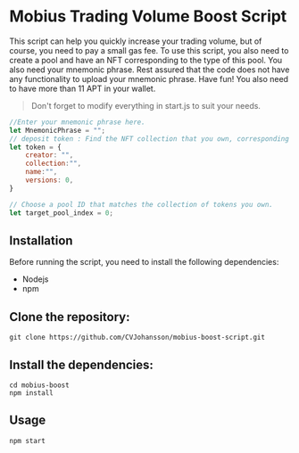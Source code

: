 # Mobius Trading Volume Boost Script

This script can help you quickly increase your trading volume, but of course, you need to pay a small gas fee. To use this script, you also need to create a pool and have an NFT corresponding to the type of this pool. You also need your mnemonic phrase. Rest assured that the code does not have any functionality to upload your mnemonic phrase. Have fun!
You also need to have more than 11 APT in your wallet.

>Don't forget to modify everything in start.js to suit your needs.
```js
//Enter your mnemonic phrase here.
let MnemonicPhrase = "";
// deposit token : Find the NFT collection that you own, corresponding to this pool.
let token = {
    creator: "",
    collection:"",
    name:"",
    versions: 0,
}

// Choose a pool ID that matches the collection of tokens you own.
let target_pool_index = 0;
```

## Installation
Before running the script, you need to install the following dependencies:
- Nodejs
- npm


## Clone the repository:
```shell
git clone https://github.com/CVJohansson/mobius-boost-script.git
```

## Install the dependencies:
```shell
cd mobius-boost
npm install
```

## Usage
```shell
npm start
```
